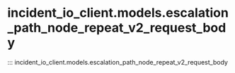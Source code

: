 # incident_io_client.models.escalation_path_node_repeat_v2_request_body

::: incident_io_client.models.escalation_path_node_repeat_v2_request_body